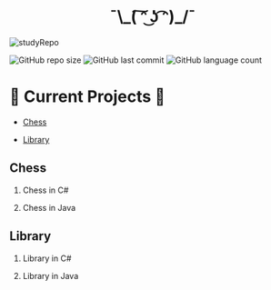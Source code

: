 <h1 align="center">¯\_( ͠ᵔ ͜ʖ ͡ᵔ)_/¯</h1>


![studyRepo](https://raw.githubusercontent.com/alextibor/alextibor/main/repofiles/finals/gitbannerFinal.png "You can do it!")

![GitHub repo size](https://img.shields.io/github/repo-size/alextibor/studyProjects) ![GitHub last commit](https://img.shields.io/github/last-commit/alextibor/studyProjects) ![GitHub language count](https://img.shields.io/github/languages/count/alextibor/studyProjects)

# 🚧 Current Projects 🚀

<!--ts-->

* [Chess](#chess)

* [Library](#library)

<!--ts-->


## Chess

1. Chess in C#

2. Chess in Java

## Library

1. Library in C#

2. Library in Java
